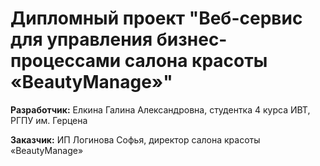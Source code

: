 # Дипломный проект "Веб-сервис для управления бизнес-процессами салона красоты «BeautyManage»"

**Разработчик:** Елкина Галина Александровна, студентка 4 курса ИВТ, РГПУ им. Герцена

**Заказчик:** ИП Логинова Софья, директор салона красоты «BeautyManage»

